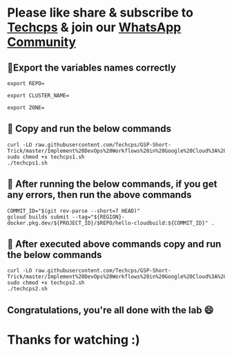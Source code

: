 

# Please like share & subscribe to [Techcps](https://www.youtube.com/@techcps) & join our [WhatsApp Community](https://whatsapp.com/channel/0029Va9nne147XeIFkXYv71A)


## 🚨Export the variables names correctly
```
export REPO=

export CLUSTER_NAME=

export ZONE=
```

## 🚨 Copy and run the below commands
```
curl -LO raw.githubusercontent.com/Techcps/GSP-Short-Trick/master/Implement%20DevOps%20Workflows%20in%20Google%20Cloud%3A%20Challenge%20Lab/techcps1.sh
sudo chmod +x techcps1.sh
./techcps1.sh
```

## 🚨 After running the below commands, if you get any errors, then run the above commands

```
COMMIT_ID="$(git rev-parse --short=7 HEAD)"
gcloud builds submit --tag="${REGION}-docker.pkg.dev/${PROJECT_ID}/$REPO/hello-cloudbuild:${COMMIT_ID}" .
```

## 🚨 After executed above commands copy and run the below commands

```
curl -LO raw.githubusercontent.com/Techcps/GSP-Short-Trick/master/Implement%20DevOps%20Workflows%20in%20Google%20Cloud%3A%20Challenge%20Lab/techcps2.sh
sudo chmod +x techcps2.sh
./techcps2.sh
```

## Congratulations, you're all done with the lab 😄

# Thanks for watching :)

